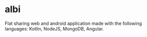 # albi
Flat sharing web and android application made with the following languages:
Kotlin, NodeJS, MongoDB, Angular.
